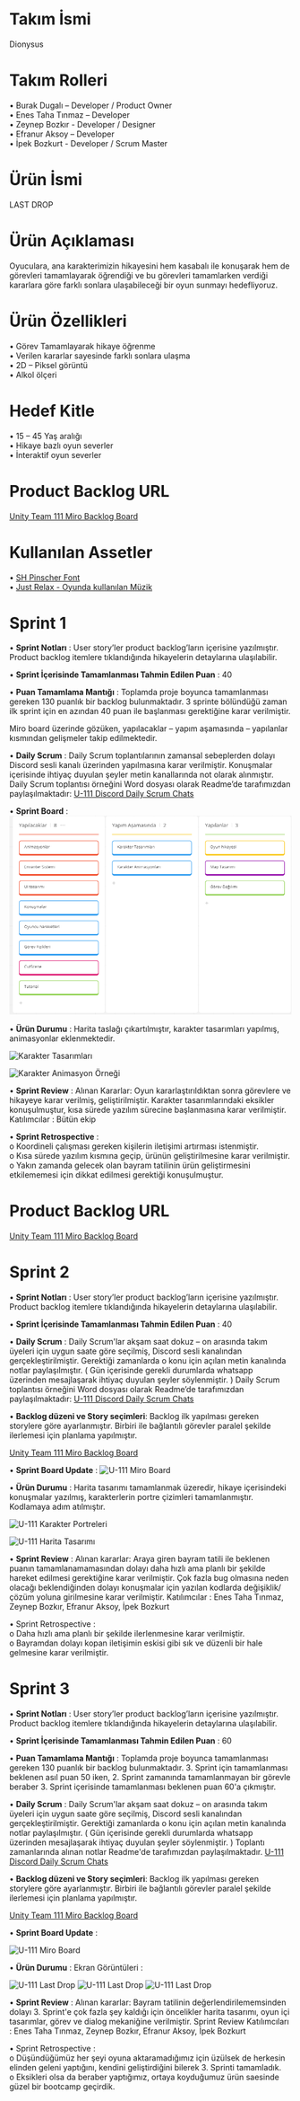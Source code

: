 # Takım İsmi 

Dionysus

# Takım Rolleri

•	Burak Dugalı – Developer / Product Owner <br/>
•	Enes Taha Tınmaz – Developer  <br/>
•	Zeynep Bozkır -  Developer / Designer  <br/>
•	Efranur Aksoy – Developer  <br/>
•	İpek Bozkurt -  Developer / Scrum Master  <br/>

# Ürün İsmi 

LAST DROP

# Ürün Açıklaması 

Oyuculara, ana karakterimizin hikayesini hem kasabalı ile konuşarak hem de görevleri tamamlayarak öğrendiği ve bu görevleri tamamlarken verdiği kararlara göre farklı sonlara ulaşabileceği bir oyun sunmayı hedefliyoruz. 

# Ürün Özellikleri 

•	Görev Tamamlayarak hikaye öğrenme <br/>
•	Verilen kararlar sayesinde farklı sonlara ulaşma <br/>
•	2D – Piksel görüntü <br/>
•	Alkol ölçeri <br/>

# Hedef Kitle
•	15 – 45 Yaş aralığı <br/>
•	Hikaye bazlı oyun severler <br/>
•	İnteraktif oyun severler <br/>

# Product Backlog URL 

[Unity Team 111 Miro Backlog Board](https://miro.com/app/board/uXjVM_9kYqM=/?share_link_id=616186124308)

# Kullanılan Assetler

• [SH Pinscher Font](https://fontmeme.com/fonts/sh-pinscher-font/) <br/>
• [Just Relax - Oyunda kullanılan Müzik](https://pixabay.com/tr/music/guzel-oyunlar-just-relax-11157/) <br/>




# Sprint 1 


•	**Sprint Notları** : User story’ler product backlog’ların içerisine yazılmıştır. Product backlog itemlere tıklandığında hikayelerin detaylarına ulaşılabilir. <br/>

•	**Sprint İçerisinde Tamamlanması Tahmin Edilen Puan** :  40 <br/>

•	**Puan Tamamlama Mantığı** : Toplamda proje boyunca tamamlanması gereken 130 puanlık bir backlog bulunmaktadır. 3 sprinte bölündüğü zaman ilk sprint için en azından 40 puan ile başlanması gerektiğine karar verilmiştir. <br/>

Miro board üzerinde gözüken, yapılacaklar – yapım aşamasında – yapılanlar kısmından gelişmeler takip edilmektedir. <br/>

•	**Daily Scrum** :  Daily Scrum toplantılarının zamansal sebeplerden dolayı Discord sesli kanalı üzerinden yapılmasına karar verilmiştir. Konuşmalar içerisinde ihtiyaç duyulan şeyler metin kanallarında not olarak alınmıştır. Daily Scrum toplantısı örneğini Word dosyası olarak Readme’de tarafımızdan paylaşılmaktadır: [U-111 Discord Daily Scrum Chats](https://github.com/Burak-Dugali/U-111/blob/main/U-111%20Discord%20Daily%20Scrum%20Chats.docx) <br/>

•	**Sprint Board** : 
![U-111 Miro Board](https://github.com/Burak-Dugali/U-111/blob/main/U-111%20Miro%20Board.png)


•	**Ürün Durumu** : Harita taslağı çıkartılmıştır, karakter tasarımları yapılmış, animasyonlar eklenmektedir. 

![Karakter Tasarımları](https://cdn.discordapp.com/attachments/1116802566764904488/1117882053065719899/New_Piskel_2.png)

![Karakter Animasyon Örneği](https://cdn.discordapp.com/attachments/1116802566764904488/1117881713926881352/animasyonz.png)

•	**Sprint Review** : Alınan Kararlar: Oyun kararlaştırıldıktan sonra görevlere ve hikayeye karar verilmiş, geliştirilmiştir. Karakter tasarımlarındaki eksikler konuşulmuştur, kısa sürede yazılım sürecine başlanmasına karar verilmiştir.  Katılımcılar : Bütün ekip 

•	**Sprint Retrospective** : <br/>
o	Koordineli çalışması gereken kişilerin iletişimi artırması istenmiştir.  <br/>
o	Kısa sürede yazılım kısmına geçip, ürünün geliştirilmesine karar verilmiştir.  <br/>
o	Yakın zamanda gelecek olan bayram tatilinin ürün geliştirmesini etkilememesi için dikkat edilmesi gerektiği konuşulmuştur.  <br/>

# Product Backlog URL 

[Unity Team 111 Miro Backlog Board](https://miro.com/app/board/uXjVM_9kYqM=/?share_link_id=616186124308)


# Sprint 2

•	**Sprint Notları** : User story’ler product backlog’ların içerisine yazılmıştır. Product backlog itemlere tıklandığında hikayelerin detaylarına ulaşılabilir. <br/>

•	**Sprint İçerisinde Tamamlanması Tahmin Edilen Puan** :  40 <br/>

•	**Daily Scrum** :  Daily Scrum'lar akşam saat dokuz – on arasında takım üyeleri için uygun saate göre seçilmiş, Discord sesli kanalından gerçekleştirilmiştir. Gerektiği zamanlarda o konu için açılan metin kanalında notlar paylaşılmıştır. ( Gün içerisinde gerekli durumlarda whatsapp üzerinden mesajlaşarak ihtiyaç duyulan şeyler söylenmiştir. ) Daily Scrum toplantısı örneğini Word dosyası olarak Readme’de tarafımızdan paylaşılmaktadır: [U-111 Discord Daily Scrum Chats](https://github.com/Burak-Dugali/U-111/blob/main/U-111%20Daily%20Scrum%20Discord%20-%20Whatsapp%20Chats.docx) <br/>

•	**Backlog düzeni ve Story seçimleri**: Backlog ilk yapılması gereken storylere göre ayarlanmıştır. Birbiri ile bağlantılı görevler paralel şekilde ilerlemesi için planlama yapılmıştır. <br/>

[Unity Team 111 Miro Backlog Board](https://miro.com/app/board/uXjVM_9kYqM=/?share_link_id=616186124308)

•	**Sprint Board Update** : 
![U-111 Miro Board](https://cdn.discordapp.com/attachments/1119696574004609196/1125151384522723391/Sprint_2.png)

•	**Ürün Durumu** :  Harita tasarımı tamamlanmak üzeredir, hikaye içerisindeki konuşmalar yazılmış, karakterlerin portre çizimleri tamamlanmıştır. Kodlamaya adım atılmıştır. 

![U-111 Karakter Portreleri](https://cdn.discordapp.com/attachments/1119696574004609196/1125155185266786444/yaakn_yuzler_1.png)

![U-111 Harita Tasarımı](https://cdn.discordapp.com/attachments/1118253717226016798/1125135020709912697/2023-07-02_1.png)

•	**Sprint Review** : Alınan kararlar: Araya giren bayram tatili ile beklenen puanın tamamlanamamasından dolayı daha hızlı ama planlı bir şekilde hareket edilmesi gerektiğine karar verilmiştir. Çok fazla bug olmasına neden olacağı beklendiğinden dolayı konuşmalar için yazılan kodlarda değişiklik/çözüm yoluna girilmesine karar verilmiştir. Katılımcılar : Enes Taha Tınmaz, Zeynep Bozkır, Efranur Aksoy, İpek Bozkurt

•	Sprint Retrospective : <br/>
o	Daha hızlı ama planlı bir şekilde ilerlenmesine karar verilmiştir. <br/>
o	Bayramdan dolayı kopan iletişimin eskisi gibi sık ve düzenli bir hale gelmesine karar verilmiştir.<br/>

# Sprint 3

•	**Sprint Notları** : User story’ler product backlog’ların içerisine yazılmıştır. Product backlog itemlere tıklandığında hikayelerin detaylarına ulaşılabilir. <br/>

•	**Sprint İçerisinde Tamamlanması Tahmin Edilen Puan** :  60 <br/> 

• **Puan Tamamlama Mantığı** : Toplamda proje boyunca tamamlanması gereken 130 puanlık bir backlog bulunmaktadır. 3. Sprint için tamamlanması beklenen asıl puan 50 iken, 2. Sprint zamanında tamamlanmayan bir görevle beraber 3. Sprint içerisinde tamamlanması beklenen puan 60'a çıkmıştır. <br/>

•	**Daily Scrum** :  Daily Scrum'lar akşam saat dokuz – on arasında takım üyeleri için uygun saate göre seçilmiş, Discord sesli kanalından gerçekleştirilmiştir. Gerektiği zamanlarda o konu için açılan metin kanalında notlar paylaşılmıştır. ( Gün içerisinde gerekli durumlarda whatsapp üzerinden mesajlaşarak ihtiyaç duyulan şeyler söylenmiştir. ) Toplantı zamanlarında alınan notlar Readme'de tarafımızdan paylaşılmaktadır.  [U-111 Discord Daily Scrum Chats](https://github.com/Burak-Dugali/U-111/blob/main/U-111%20Daily%20Scrum%20Notlar%C4%B1.docx) <br/>

•	**Backlog düzeni ve Story seçimleri**: Backlog ilk yapılması gereken storylere göre ayarlanmıştır. Birbiri ile bağlantılı görevler paralel şekilde ilerlemesi için planlama yapılmıştır. <br/>

[Unity Team 111 Miro Backlog Board](https://miro.com/app/board/uXjVM_9kYqM=/?share_link_id=616186124308)

• **Sprint Board Update** : 

![U-111 Miro Board](https://cdn.discordapp.com/attachments/1119696574004609196/1130254957258477639/Ekran_goruntusu_2023-07-17_002436.png)

• **Ürün Durumu** : Ekran Görüntüleri :

![U-111 Last Drop](https://cdn.discordapp.com/attachments/1119696574004609196/1130254863574499419/Screenshot_2023-07-17-00-41-11-177_com.miui.videoplayer.jpg)
![U-111 Last Drop](https://cdn.discordapp.com/attachments/1119696574004609196/1130254863318650900/Screenshot_2023-07-17-00-41-20-736_com.miui.videoplayer.jpg)
![U-111 Last Drop](https://cdn.discordapp.com/attachments/1119696574004609196/1130254863046017165/Screenshot_2023-07-17-00-46-00-533_com.miui.videoplayer.jpg)

• **Sprint Review** : Alınan kararlar: Bayram tatilinin değerlendirilememsinden dolayı 3. Sprint'e çok fazla şey kaldığı için öncelikler harita tasarımı, oyun içi tasarımlar, görev ve dialog mekaniğine verilmiştir. Sprint Review Katılımcıları : Enes Taha Tınmaz, Zeynep Bozkır, Efranur Aksoy, İpek Bozkurt

•	Sprint Retrospective : <br/>
o	Düşündüğümüz her şeyi oyuna aktaramadığımız için üzülsek de herkesin elinden geleni yaptığını, kendini geliştirdiğini bilerek 3. Sprinti tamamladık. <br/>
o	Eksikleri olsa da beraber yaptığımız, ortaya koyduğumuz ürün saesinde güzel bir bootcamp geçirdik. <br/>
